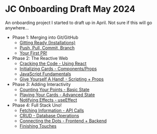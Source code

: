 # JC Onboarding Draft May 2024
An onboarding project I started to draft up in April. Not sure if this will go anywhere...

* Phase 1: Merging into Git/GitHub
  * [Gitting Ready (Installations)](/phase1/part1)
  * [Push, Pull, Commit, Branch](/phase1/part2)
  * [Your First PR!](/phase1/part3)
* Phase 2: The Reactive Web
  * [Cracking the Code - Using React](/phase2/part1)
  * [Initializing Cards - Components/Props](/phase2/part2)
  * [JavaScript Fundamentals](/phase2/part3)
  * [Give Yourself A Hand! - Scripting + Props](/phase2/part4)
* Phase 3: Adding Interactivity
  * [Counting Your Points - Basic State](/phase3/part1)
  * [Playing Your Cards - Advanced State](/phase3/part2)
  * [Notifying Effects - useEffect](/phase3/part3)
* Phase 4: Full Stack Uno!
  * [Fetching Information - API Calls](/phase4/part1)
  * [CRUD - Database Operations](/phase4/part2)
  * [Connecting the Dots - Frontend + Backend](/phase4/part3)
  * [Finishing Touches](/phase4/part4)
